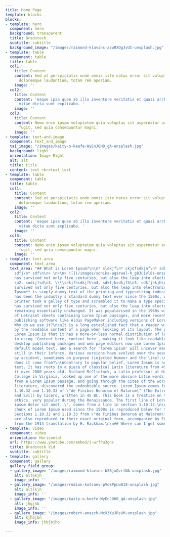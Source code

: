 ```yaml
---
title: Home Page
template: blocks
blocks:
- template: hero
  component: hero
  background: transparent
  title: Bradstock
  subtitle: subtitle
  background_image: "/images/raimond-klavins-azwRXQgJvUI-unsplash.jpg"
- template: table
  component: table
  title: table
  col1:
    title: Content
    content: Sed ut perspiciatis unde omnis iste natus error sit voluptatem accusantium
      doloremque laudantium, totam rem aperiam.
    image: ''
  col2:
    title: Content
    content: 'eaque ipsa quae ab illo inventore veritatis et quasi architecto beatae
      vitae dicta sunt explicabo. '
    image: ''
  col3:
    title: Content
    content: Nemo enim ipsam voluptatem quia voluptas sit aspernatur aut odit aut
      fugit, sed quia consequuntur magni.
    image: ''
- template: text-and-image
  component: text_and_image
  tai_image: "/images/kaity-o-keefe-WyEnJOH0_gA-unsplash.jpg"
  background: light
  orientation: Image Right
  alt: alt
  title: title
  content: text <br>text text
- template: table
  component: table
  title: table
  col1:
    title: Content
    content: Sed ut perspiciatis unde omnis iste natus error sit voluptatem accusantium
      doloremque laudantium, totam rem aperiam.
    image: ''
  col2:
    title: Content
    content: 'eaque ipsa quae ab illo inventore veritatis et quasi architecto beatae
      vitae dicta sunt explicabo. '
    image: ''
  col3:
    title: Content
    content: Nemo enim ipsam voluptatem quia voluptas sit aspernatur aut odit aut
      fugit, sed quia consequuntur magni.
    image: ''
- template: text-area
  component: text_area
  text_area: "## What is Lorem Ipsum?\n\n* sldkjf\n* skjdfsdkjnf\n* sdkjfnsdkfjn\n*
    sdfj\n* sdf\n\n> \n>\n> ![](/images/sonika-agarwal-h_g83u1vl0s-unsplash.jpg)t
    has survived not only five centuries, but also the leap into electronic typesetting,\n\n1.
    \n2. sodijfsd\n3. \\\\sdkjfhsdkjfh\n4. sdkfjhsdkjfh\n5. sdkfjhkjh\n\n   t has
    survived not only five centuries, but also the leap into electronic typesetting,\n\n**Lorem
    Ipsum** is simply dummy text of the printing and typesetting industry. Lorem Ipsum
    has been the industry's standard dummy text ever since the 1500s, when an unknown
    printer took a galley of type and scrambled it to make a type specimen book. It
    has survived not only five centuries, but also the leap into electronic typesetting,
    remaining essentially unchanged. It was popularised in the 1960s with the release
    of Letraset sheets containing Lorem Ipsum passages, and more recently with desktop
    publishing software like Aldus PageMaker including versions of Lorem Ipsum.\n\n##
    Why do we use it?\n\nIt is a long established fact that a reader will be distracted
    by the readable content of a page when looking at its layout. The point of using
    Lorem Ipsum is that it has a more-or-less normal distribution of letters, as opposed
    to using 'Content here, content here', making it look like readable English. Many
    desktop publishing packages and web page editors now use Lorem Ipsum as their
    default model text, and a search for 'lorem ipsum' will uncover many web sites
    still in their infancy. Various versions have evolved over the years, sometimes
    by accident, sometimes on purpose (injected humour and the like).\n\n## Where
    does it come from?\n\nContrary to popular belief, Lorem Ipsum is not simply random
    text. It has roots in a piece of classical Latin literature from 45 BC, making
    it over 2000 years old. Richard McClintock, a Latin professor at Hampden-Sydney
    College in Virginia, looked up one of the more obscure Latin words, consectetur,
    from a Lorem Ipsum passage, and going through the cites of the word in classical
    literature, discovered the undoubtable source. Lorem Ipsum comes from sections
    1.10.32 and 1.10.33 of \"de Finibus Bonorum et Malorum\" (The Extremes of Good
    and Evil) by Cicero, written in 45 BC. This book is a treatise on the theory of
    ethics, very popular during the Renaissance. The first line of Lorem Ipsum, \"Lorem
    ipsum dolor sit amet..\", comes from a line in section 1.10.32.\n\nThe standard
    chunk of Lorem Ipsum used since the 1500s is reproduced below for those interested.
    Sections 1.10.32 and 1.10.33 from \"de Finibus Bonorum et Malorum\" by Cicero
    are also reproduced in their exact original form, accompanied by English versions
    from the 1914 translation by H. Rackham.\n\n## Where can I get some?"
- template: video
  component: video
  orientation: Horizontal
  url: https://www.youtube.com/embed/2-wrfPu3gnc
  title: Bradstock Vid
  subtitle: subtitle
- template: gallery
  component: gallery
  gallery_field_group:
  - gallery_image: "/images/raimond-klavins-bSSjxQzrlNA-unsplash.jpg"
    alt: alt6kjh
    image_info: ''
  - gallery_image: "/images/rodion-kutsaev-pVoEPpLw818-unsplash.jpg"
    alt: altlkjn
    image_info: ''
  - gallery_image: "/images/kaity-o-keefe-WyEnJOH0_gA-unsplash.jpg"
    alt: jhgjhb
    image_info: ''
  - gallery_image: "/images/robert-anasch-McX3XuJRsUM-unsplash.jpg"
    alt: kjhbjbn
    image_info: jhbjbjhb

---
```


